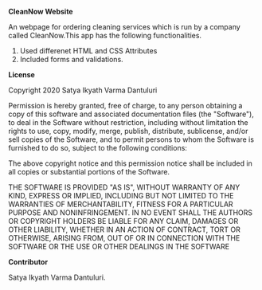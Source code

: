 **CleanNow Website**

An webpage for ordering cleaning services which is run by a company called CleanNow.This app has the following functionalities.

1. Used differenet HTML and CSS Attributes
2. Included forms and validations.

**License**

Copyright 2020 Satya Ikyath Varma Dantuluri

Permission is hereby granted, free of charge, to any person obtaining a copy of this software and associated documentation files (the "Software"), to deal in the Software without restriction, including without limitation the rights to use, copy, modify, merge, publish, distribute, sublicense, and/or sell copies of the Software, and to permit persons to whom the Software is furnished to do so, subject to the following conditions:

The above copyright notice and this permission notice shall be included in all copies or substantial portions of the Software.

THE SOFTWARE IS PROVIDED "AS IS", WITHOUT WARRANTY OF ANY KIND, EXPRESS OR IMPLIED, INCLUDING BUT NOT LIMITED TO THE WARRANTIES OF MERCHANTABILITY, FITNESS FOR A PARTICULAR PURPOSE AND NONINFRINGEMENT. IN NO EVENT SHALL THE AUTHORS OR COPYRIGHT HOLDERS BE LIABLE FOR ANY CLAIM, DAMAGES OR OTHER LIABILITY, WHETHER IN AN ACTION OF CONTRACT, TORT OR OTHERWISE, ARISING FROM, OUT OF OR IN CONNECTION WITH THE SOFTWARE OR THE USE OR OTHER DEALINGS IN THE SOFTWARE

**Contributor**

Satya Ikyath Varma Dantuluri.